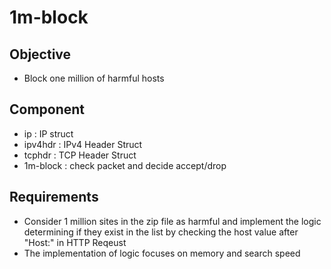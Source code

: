# 1m-block
## Objective
* Block one million of harmful hosts
## Component
* ip : IP struct
* ipv4hdr : IPv4 Header Struct
* tcphdr : TCP Header Struct
* 1m-block : check packet and decide accept/drop
## Requirements
* Consider 1 million sites in the zip file as harmful and implement the logic determining if they exist in the list by checking the host value after "Host:" in HTTP Reqeust
* The implementation of logic focuses on memory and search speed